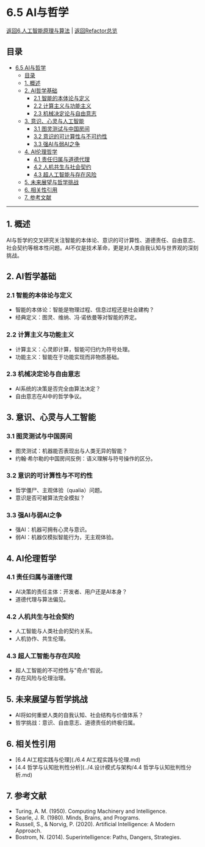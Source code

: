 # 6.5 AI与哲学

[返回6.人工智能原理与算法](./README.md) | [返回Refactor总览](../README.md)

## 目录

- [6.5 AI与哲学](#65-ai与哲学)
  - [目录](#目录)
  - [1. 概述](#1-概述)
  - [2. AI哲学基础](#2-ai哲学基础)
    - [2.1 智能的本体论与定义](#21-智能的本体论与定义)
    - [2.2 计算主义与功能主义](#22-计算主义与功能主义)
    - [2.3 机械决定论与自由意志](#23-机械决定论与自由意志)
  - [3. 意识、心灵与人工智能](#3-意识心灵与人工智能)
    - [3.1 图灵测试与中国房间](#31-图灵测试与中国房间)
    - [3.2 意识的可计算性与不可约性](#32-意识的可计算性与不可约性)
    - [3.3 强AI与弱AI之争](#33-强ai与弱ai之争)
  - [4. AI伦理哲学](#4-ai伦理哲学)
    - [4.1 责任归属与道德代理](#41-责任归属与道德代理)
    - [4.2 人机共生与社会契约](#42-人机共生与社会契约)
    - [4.3 超人工智能与存在风险](#43-超人工智能与存在风险)
  - [5. 未来展望与哲学挑战](#5-未来展望与哲学挑战)
  - [6. 相关性引用](#6-相关性引用)
  - [7. 参考文献](#7-参考文献)

---

## 1. 概述

AI与哲学的交叉研究关注智能的本体论、意识的可计算性、道德责任、自由意志、社会契约等根本性问题。AI不仅是技术革命，更是对人类自我认知与世界观的深刻挑战。

## 2. AI哲学基础

### 2.1 智能的本体论与定义

- 智能的本体论：智能是物理过程、信息过程还是社会建构？
- 经典定义：图灵、维纳、冯·诺依曼等对智能的界定。

### 2.2 计算主义与功能主义

- 计算主义：心灵即计算，智能可归约为符号处理。
- 功能主义：智能在于功能实现而非物质基础。

### 2.3 机械决定论与自由意志

- AI系统的决策是否完全由算法决定？
- 自由意志在AI中的哲学争议。

## 3. 意识、心灵与人工智能

### 3.1 图灵测试与中国房间

- 图灵测试：机器能否表现出与人类无异的智能？
- 约翰·希尔勒的中国房间反例：语义理解与符号操作的区分。

### 3.2 意识的可计算性与不可约性

- 哲学僵尸、主观体验（qualia）问题。
- 意识是否可被算法完全模拟？

### 3.3 强AI与弱AI之争

- 强AI：机器可拥有心灵与意识。
- 弱AI：机器仅模拟智能行为，无主观体验。

## 4. AI伦理哲学

### 4.1 责任归属与道德代理

- AI决策的责任主体：开发者、用户还是AI本身？
- 道德代理与算法偏见。

### 4.2 人机共生与社会契约

- 人工智能与人类社会的契约关系。
- 人机协作、共生伦理。

### 4.3 超人工智能与存在风险

- 超人工智能的不可控性与"奇点"假说。
- 存在风险与伦理治理。

## 5. 未来展望与哲学挑战

- AI将如何重塑人类的自我认知、社会结构与价值体系？
- 哲学挑战：意识、自由意志、道德责任的终极归属。

## 6. 相关性引用

- [6.4 AI工程实践与伦理](./6.4 AI工程实践与伦理.md)
- [4.4 哲学与认知批判性分析](../4.设计模式与架构/4.4 哲学与认知批判性分析.md)

## 7. 参考文献

- Turing, A. M. (1950). Computing Machinery and Intelligence.
- Searle, J. R. (1980). Minds, Brains, and Programs.
- Russell, S., & Norvig, P. (2020). Artificial Intelligence: A Modern Approach.
- Bostrom, N. (2014). Superintelligence: Paths, Dangers, Strategies.
